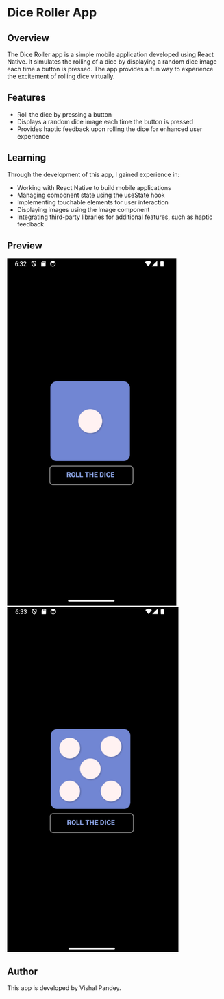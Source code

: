 # Dice Roller App

## Overview
The Dice Roller app is a simple mobile application developed using React Native. It simulates the rolling of a dice by displaying a random dice image each time a button is pressed. The app provides a fun way to experience the excitement of rolling dice virtually.

## Features
- Roll the dice by pressing a button
- Displays a random dice image each time the button is pressed
- Provides haptic feedback upon rolling the dice for enhanced user experience

## Learning
Through the development of this app, I gained experience in:
- Working with React Native to build mobile applications
- Managing component state using the useState hook
- Implementing touchable elements for user interaction
- Displaying images using the Image component
- Integrating third-party libraries for additional features, such as haptic feedback

## Preview
![Preview](preview.png)
![Preview](preview_2.png)

## Author
This app is developed by Vishal Pandey.
